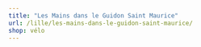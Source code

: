 ```yaml
---
title: "Les Mains dans le Guidon Saint Maurice"
url: /lille/les-mains-dans-le-guidon-saint-maurice/
shop: vélo
---
```

